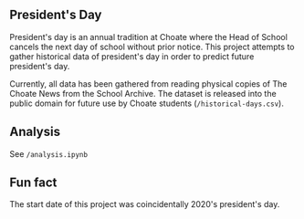 ## President's Day

President's day is an annual tradition at Choate where the Head of School cancels the next day of school without prior notice. This project attempts to gather historical data of president's day in order to predict future president's day. 

Currently, all data has been gathered from reading physical copies of The Choate News from the School Archive. The dataset is released into the public domain for future use by Choate students (`/historical-days.csv`).

## Analysis
See `/analysis.ipynb`

## Fun fact
The start date of this project was coincidentally 2020's president's day.

